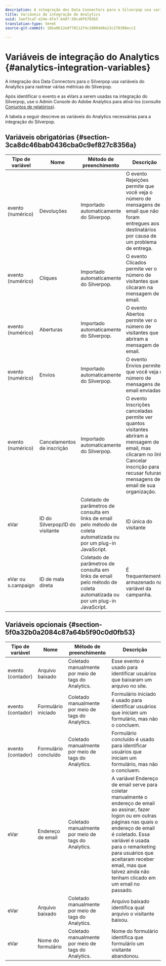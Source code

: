 ```yaml
---
description: A integração dos Data Connectors para o Silverpop usa variáveis do Analytics para rastrear várias métricas do Silverpop.
title: Variáveis de integração do Analytics
uuid: 3aef3caf-e24e-4fe7-b4d7-50ca0f6703b5
translation-type: tm+mt
source-git-commit: 16ba0b12e0f70112f4c10804d0a13c278388ecc2

---
```



# Variáveis de integração do Analytics {#analytics-integration-variables}

A integração dos Data Connectors para o Silverpop usa variáveis do Analytics para rastrear várias métricas do Silverpop.

Após identificar o evento e as eVars a serem usadas na integração do Silverpop, use o Admin Console do Adobe Analytics para ativá-los (consulte [Conjuntos de relatórios](https://docs.adobe.com/content/help/pt-BR/analytics/admin/manage-report-suites/report-suites-admin.html)).

A tabela a seguir descreve as variáveis do Analytics necessárias para a integração do Silverpop.

## Variáveis obrigatórias {#section-3ca8dc46bab0436cba0c9ef827c8356a}

| Tipo de variável | Nome | Método de preenchimento | Descrição |
|---|---|---|---|
| evento (numérico) | Devoluções | Importado automaticamente do Silverpop. | O evento Rejeições permite que você veja o número de mensagens de email que não foram entregues aos destinatários por causa de um problema de entrega. |
| evento (numérico) | Cliques | Importado automaticamente do Silverpop. | O evento Clicados permite ver o número de visitantes que clicaram na mensagem de email. |
| evento (numérico) | Aberturas | Importado automaticamente do Silverpop. | O evento Abertos permite ver o número de visitantes que abriram a mensagem de email. |
| evento (numérico) | Envios | Importado automaticamente do Silverpop. | O evento Envios permite que você veja o número de mensagens de email enviadas. |
| evento (numérico) | Cancelamentos de inscrição | Importado automaticamente do Silverpop. | O evento Inscrições canceladas permite ver quantos visitantes abriram a mensagem de email, mas clicaram no link Cancelar inscrição para recusar futuras mensagens de email de sua organização. |
| eVar | ID do Silverpop/ID do visitante | Coletado de parâmetros de consulta em links de email pelo método de coleta automatizada ou por um plug-in JavaScript. | ID única do visitante |
| eVar ou s.campaign | ID de mala direta | Coletado de parâmetros de consulta em links de email pelo método de coleta automatizada ou por um plug-in JavaScript. | É frequentemente armazenado na variável da campanha. |

## Variáveis opcionais {#section-5f0a32b0a2084c87a64b5f90c0d0fb53}

| Tipo de variável | Nome | Método de preenchimento | Descrição |
|---|---|---|---|
| evento (contador) | Arquivo baixado | Coletado manualmente por meio de tags do Analytics. | Esse evento é usado para identificar usuários que baixaram um arquivo no site. |
| evento (contador) | Formulário iniciado | Coletado manualmente por meio de tags do Analytics. | Formulário iniciado é usado para identificar usuários que iniciam um formulário, mas não o concluem. |
| evento (contador) | Formulário concluído | Coletado manualmente por meio de tags do Analytics. | Formulário concluído é usado para identificar usuários que iniciam um formulário, mas não o concluem. |
| eVar | Endereço de email | Coletado manualmente por meio de tags do Analytics. | A variável Endereço de email serve para coletar manualmente o endereço de email ao assinar, fazer logon ou em outras páginas nas quais o endereço de email é coletado. Essa variável é usada para o remarketing para usuários que aceitaram receber email, mas que talvez ainda não tenham clicado em um email no passado. |
| eVar | Arquivo baixado | Coletado manualmente por meio de tags do Analytics. | Arquivo baixado identifica qual arquivo o visitante baixou. |
| eVar | Nome do formulário | Coletado manualmente por meio de tags do Analytics. | Nome do formulário identifica que formulário um visitante abandonou. |

